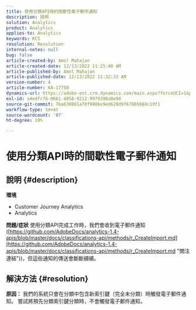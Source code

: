 ```yaml
---
title: 使用分類API時的間歇性電子郵件通知
description: 說明
solution: Analytics
product: Analytics
applies-to: Analytics
keywords: KCS
resolution: Resolution
internal-notes: null
bug: false
article-created-by: Amol Mahajan
article-created-date: 12/13/2022 11:25:48 AM
article-published-by: Amol Mahajan
article-published-date: 12/13/2022 11:32:33 AM
version-number: 4
article-number: KA-17750
dynamics-url: https://adobe-ent.crm.dynamics.com/main.aspx?forceUCI=1&pagetype=entityrecord&etn=knowledgearticle&id=6d00fbe0-d87a-ed11-81ac-6045bd006239
exl-id: a4edfc76-0661-4058-9212-9979398a0e94
source-git-commit: 7ba630861a70f980be9ed628d9f67805868c19f1
workflow-type: tm+mt
source-wordcount: '87'
ht-degree: 10%

---
```


# 使用分類API時的間歇性電子郵件通知

## 說明 {#description}

<b>環境</b>
- Customer Journey Analytics
- Analytics



<b>問題/症狀</b>
使用分類API完成工作時，我們會收到電子郵件通知([https://github.com/AdobeDocs/analytics-1.4-apis/blob/master/docs/classifications-api/methods/r_CreateImport.md](https://github.com/AdobeDocs/analytics-1.4-apis/blob/master/docs/classifications-api/methods/r_CreateImport.md "關注連結"))，但這些通知的傳送會斷斷續續。


## 解決方法 {#resolution}

<b>原因：</b>
我們的系統只會在分類中包含新索引鍵（完全未分類）時觸發電子郵件通知。 嘗試將預先分類索引鍵分類時，不會觸發電子郵件通知。
